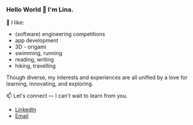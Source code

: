 ### Hello World 👋 I'm Lina. 

🌱 I like:
-  (software) engineering competitions 
-  app development 
-  3D - origami 
-  swimming, running 
-  reading, writing
-  hiking, travelling 

Though diverse, my interests and experiences are all unified by a love for learning, innovating, and exploring.  

📫 Let's connect — I can't wait to learn from you. 
-  [LinkedIn](https://www.linkedin.com/in/nlina/)
-  [Email](linanguyen@alumni.ubc.ca)
<!--
**n-lina/n-lina** is a ✨ _special_ ✨ repository because its `README.md` (this file) appears on your GitHub profile.

Here are some ideas to get you started:

- 🔭 I’m currently working on ...
- 🌱 I’m currently learning ...
- 👯 I’m looking to collaborate on ...
- 🤔 I’m looking for help with ...
- 💬 Ask me about ...
- 📫 How to reach me: ...
- 😄 Pronouns: ...
- ⚡ Fun fact: ...
-->
